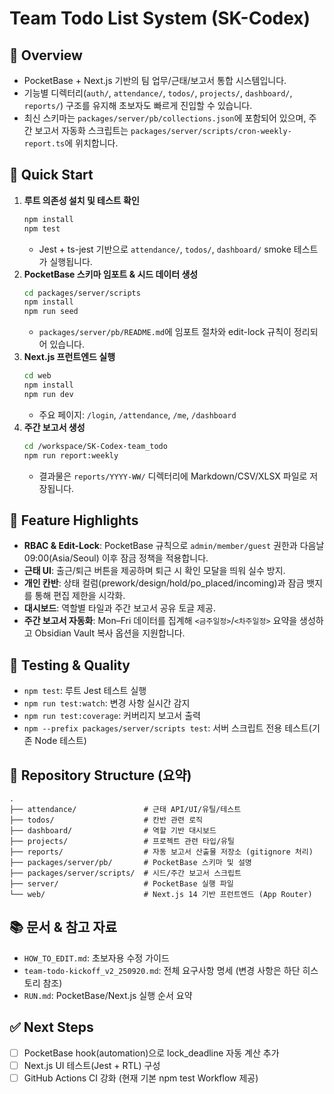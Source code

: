 # Team Todo List System (SK-Codex)

## 📌 Overview
- PocketBase + Next.js 기반의 팀 업무/근태/보고서 통합 시스템입니다.
- 기능별 디렉터리(`auth/`, `attendance/`, `todos/`, `projects/`, `dashboard/`, `reports/`) 구조를 유지해 초보자도 빠르게 진입할 수 있습니다.
- 최신 스키마는 `packages/server/pb/collections.json`에 포함되어 있으며, 주간 보고서 자동화 스크립트는 `packages/server/scripts/cron-weekly-report.ts`에 위치합니다.

## 🚀 Quick Start
1. **루트 의존성 설치 및 테스트 확인**
   ```bash
   npm install
   npm test
   ```
   - Jest + ts-jest 기반으로 `attendance/`, `todos/`, `dashboard/` smoke 테스트가 실행됩니다.
2. **PocketBase 스키마 임포트 & 시드 데이터 생성**
   ```bash
   cd packages/server/scripts
   npm install
   npm run seed
   ```
   - `packages/server/pb/README.md`에 임포트 절차와 edit-lock 규칙이 정리되어 있습니다.
3. **Next.js 프런트엔드 실행**
   ```bash
   cd web
   npm install
   npm run dev
   ```
   - 주요 페이지: `/login`, `/attendance`, `/me`, `/dashboard`
4. **주간 보고서 생성**
   ```bash
   cd /workspace/SK-Codex-team_todo
   npm run report:weekly
   ```
   - 결과물은 `reports/YYYY-WW/` 디렉터리에 Markdown/CSV/XLSX 파일로 저장됩니다.

## 🧩 Feature Highlights
- **RBAC & Edit-Lock**: PocketBase 규칙으로 `admin/member/guest` 권한과 다음날 09:00(Asia/Seoul) 이후 잠금 정책을 적용합니다.
- **근태 UI**: 출근/퇴근 버튼을 제공하며 퇴근 시 확인 모달을 띄워 실수 방지.
- **개인 칸반**: 상태 컬럼(prework/design/hold/po_placed/incoming)과 잠금 뱃지를 통해 편집 제한을 시각화.
- **대시보드**: 역할별 타일과 주간 보고서 공유 토글 제공.
- **주간 보고서 자동화**: Mon–Fri 데이터를 집계해 `<금주일정>`/`<차주일정>` 요약을 생성하고 Obsidian Vault 복사 옵션을 지원합니다.

## 🧪 Testing & Quality
- `npm test`: 루트 Jest 테스트 실행
- `npm run test:watch`: 변경 사항 실시간 감지
- `npm run test:coverage`: 커버리지 보고서 출력
- `npm --prefix packages/server/scripts test`: 서버 스크립트 전용 테스트(기존 Node 테스트)

## 📂 Repository Structure (요약)
```
.
├── attendance/               # 근태 API/UI/유틸/테스트
├── todos/                    # 칸반 관련 로직
├── dashboard/                # 역할 기반 대시보드
├── projects/                 # 프로젝트 관련 타입/유틸
├── reports/                  # 자동 보고서 산출물 저장소 (gitignore 처리)
├── packages/server/pb/       # PocketBase 스키마 및 설명
├── packages/server/scripts/  # 시드/주간 보고서 스크립트
├── server/                   # PocketBase 실행 파일
└── web/                      # Next.js 14 기반 프런트엔드 (App Router)
```

## 📚 문서 & 참고 자료
- `HOW_TO_EDIT.md`: 초보자용 수정 가이드
- `team-todo-kickoff_v2_250920.md`: 전체 요구사항 명세 (변경 사항은 하단 히스토리 참조)
- `RUN.md`: PocketBase/Next.js 실행 순서 요약

## ✅ Next Steps
- [ ] PocketBase hook(automation)으로 lock_deadline 자동 계산 추가
- [ ] Next.js UI 테스트(Jest + RTL) 구성
- [ ] GitHub Actions CI 강화 (현재 기본 npm test Workflow 제공)
